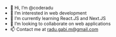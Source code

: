 - 👋 Hi, I’m @coderadu
- 👀 I’m interested in web development
- 🌱 I’m currently learning React.JS and Next.JS
- 💞️ I’m looking to collaborate on web applications
- 📫 Contact me at radu.gabi.m@gmail.com
